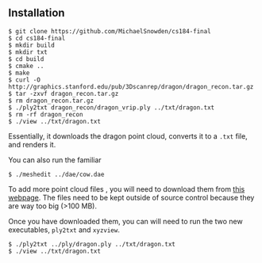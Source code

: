 ## Installation
```
$ git clone https://github.com/MichaelSnowden/cs184-final
$ cd cs184-final
$ mkdir build
$ mkdir txt
$ cd build
$ cmake ..
$ make
$ curl -O http://graphics.stanford.edu/pub/3Dscanrep/dragon/dragon_recon.tar.gz
$ tar -zxvf dragon_recon.tar.gz
$ rm dragon_recon.tar.gz
$ ./ply2txt dragon_recon/dragon_vrip.ply ../txt/dragon.txt
$ rm -rf dragon_recon
$ ./view ../txt/dragon.txt
```

Essentially, it downloads the dragon point cloud, converts it to a `.txt` file, and renders it.

You can also run the familiar
```
$ ./meshedit ../dae/cow.dae
```

To add more point cloud files , you will need to download them from [this webpage](http://graphics.stanford.edu/data/3Dscanrep/).
The files need to be kept outside of source control because they are way too big (>100 MB).

Once you have downloaded them, you can will need to run the two new executables, `ply2txt` and `xyzview`.

```
$ ./ply2txt ../ply/dragon.ply ../txt/dragon.txt
$ ./view ../txt/dragon.txt
```
